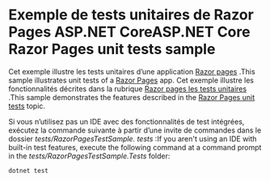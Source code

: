 # <a name="aspnet-core-razor-pages-unit-tests-sample"></a><span data-ttu-id="1d5a5-101">Exemple de tests unitaires de Razor Pages ASP.NET Core</span><span class="sxs-lookup"><span data-stu-id="1d5a5-101">ASP.NET Core Razor Pages unit tests sample</span></span>

<span data-ttu-id="1d5a5-102">Cet exemple illustre les tests unitaires d’une application [Razor pages](https://docs.microsoft.com/aspnet/core/mvc/razor-pages) .</span><span class="sxs-lookup"><span data-stu-id="1d5a5-102">This sample illustrates unit tests of a [Razor Pages](https://docs.microsoft.com/aspnet/core/mvc/razor-pages) app.</span></span> <span data-ttu-id="1d5a5-103">Cet exemple illustre les fonctionnalités décrites dans la rubrique [Razor pages les tests unitaires](https://docs.microsoft.com/aspnet/core/test/razor-pages-tests) .</span><span class="sxs-lookup"><span data-stu-id="1d5a5-103">This sample demonstrates the features described in the [Razor Pages unit tests](https://docs.microsoft.com/aspnet/core/test/razor-pages-tests) topic.</span></span>

<span data-ttu-id="1d5a5-104">Si vous n’utilisez pas un IDE avec des fonctionnalités de test intégrées, exécutez la commande suivante à partir d’une invite de commandes dans le dossier *tests/RazorPagesTestSample. tests* :</span><span class="sxs-lookup"><span data-stu-id="1d5a5-104">If you aren't using an IDE with built-in test features, execute the following command at a command prompt in the *tests/RazorPagesTestSample.Tests* folder:</span></span>

```console
dotnet test
```
